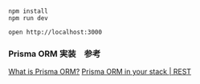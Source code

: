 ### 

```
npm install
npm run dev
```

```
open http://localhost:3000
```

### Prisma ORM 実装　参考

[What is Prisma ORM?](https://www.prisma.io/docs/orm/overview/introduction/what-is-prisma)
[Prisma ORM in your stack | REST](https://www.prisma.io/docs/orm/overview/prisma-in-your-stack/rest)